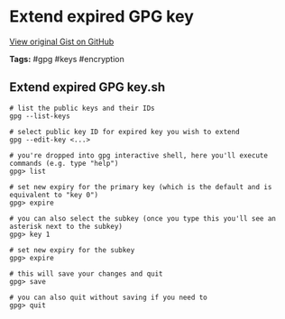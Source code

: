 # Extend expired GPG key 

[View original Gist on GitHub](https://gist.github.com/Integralist/94a73bb9f3b15ccb824881d3ddb7ec6f)

**Tags:** #gpg #keys #encryption

## Extend expired GPG key.sh

```shell
# list the public keys and their IDs
gpg --list-keys

# select public key ID for expired key you wish to extend
gpg --edit-key <...>

# you're dropped into gpg interactive shell, here you'll execute commands (e.g. type "help")
gpg> list

# set new expiry for the primary key (which is the default and is equivalent to "key 0")
gpg> expire

# you can also select the subkey (once you type this you'll see an asterisk next to the subkey)
gpg> key 1

# set new expiry for the subkey
gpg> expire

# this will save your changes and quit
gpg> save

# you can also quit without saving if you need to
gpg> quit
```

